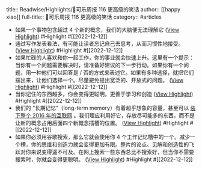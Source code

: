 title:: Readwise/Highlights/🥤可乐周报 116 更高级的笑话
author:: [[happy xiao]]
full-title:: 🥤可乐周报 116 更高级的笑话
category:: #articles
- 如果一个事物包含超过 4 个新的概念，我们的大脑便无法理解它 ([View Highlight](https://read.readwise.io/read/01gm25qpvgqkv8kvbq1808qh2c)) #Highlight #[[2022-12-12]]
- 通过写作发表看法，有可能让读者忘记自己去思考，从而习惯性地接受。 ([View Highlight](https://read.readwise.io/read/01gm25tekdhjxqdc61kt73qga1)) #Highlight #[[2022-12-12]]
- 如果忙碌的人喜欢和你一起工作，你的事业就会快速上升。这里有一个提示：当你有一个问题需要解决时，请准备好建议的下一步行动。如果你有一个问题，用一种他们可以回答是 / 否的方式来表述它。如果有多种选择，就把它们摆出来，让他们选择一个。尽量避免提出宽泛的、开放式的问题。 ([View Highlight](https://read.readwise.io/read/01gm25vg69nkkw1w2h95yvqmd0)) #Highlight #[[2022-12-12]]
- 当你记住的东西越多，你会变得更聪明，更善于学习和创造 ([View Highlight](https://read.readwise.io/read/01gm25xhex3b7ecatw66dzzcga)) #Highlight #[[2022-12-12]]
- 我们的 “长期记忆”（long-term memory）有着超乎想象的容量，甚至可以 [装下整个 2016 年的互联网](http://l.main.getrevue.co/ls/click?upn=gVFUf18rutnxjaj5Ut67g1mPeteynhefpe0IFOYgVp9PixzkLnqTj-2FCPjGG7w9-2FuDu9wEHil56sFJ9KAWOahlknkDdKAqFG9UIfUBKT7BISiWaR5qe7yjjR8DStsOlBPhUfl81W-2BxtQfI2nKmwI7MTx4wz-2Btrmh-2FygKEWv7mZs-2BOZZq8JLjR-2BqZRt55wVzgEbW6go-2F40gjkWo2jq8XYNXmFTWLnnl-2F5J1wqIi-2B54OS4-3D90cB_8cHMdnBDzJgqQ5JaFlgiosaujKBD3POIkjMTExfmu6piucGikJhht63XoJYqQDwGwRdbAJtE1FLxFzc047Av8RAYYylifVKa6huemFPFwcqRmV-2Fkg8QVmV8fvkSJtdxdIa9atg0ge1cyktI7jC-2FBSYM57PbFDraG-2F813vO3sHriWRybgBcntcTY9xTkWn2UQZiov2S56Vf0UsRxsNL1Kn4bBK08JErtsve8MqoSx4gqDP5EXz-2FYUmkZIF3mcxGo3Q7SfI8SEpySRFPCEgNgsCC-2FqescTWiZcbops7Y0Mvcy8K8P-2F7g1Qe4nNNFOEE9HGAKpLO803uSqN124t7MstyFx2FI-2BCJ8pyyWvA-2FvAG-2B350A2LgbnIt27a9b-2Fr1HDHeKzKdoA-2F5Et2GMaufFysWOA-3D-3D) 。我们理应利用好它，存放尽可能多的东西，而不是让新的概念占用后面四个新概念插槽的位置。 ([View Highlight](https://read.readwise.io/read/01gm25x6erpg5xhjqxvnzgtd8k)) #Highlight #[[2022-12-12]]
- 如果你必须用谷歌搜索，那么它就会使用你 4 个工作记忆槽中的一个。减少一个槽，你的思维和创造力就会变得更加有限。整片的论点、见解和创造性的飞跃对你来说变得遥不可及。在网上搜索一些东西总比不搜索好，但当你不需要搜索时，你就会变得更聪明。 ([View Highlight](https://read.readwise.io/read/01gm25xw82gswnez7s1a33t205)) #Highlight #[[2022-12-12]]